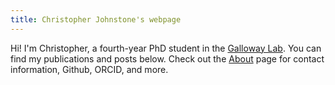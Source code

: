 ```yaml
---
title: Christopher Johnstone's webpage
---
```

Hi! I'm Christopher, a fourth-year PhD student in the [Galloway Lab](https://gallowaylab.mit.edu).
You can find my publications and posts below. Check out the [About](/about) page
for contact information, Github, ORCID, and more.